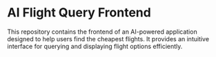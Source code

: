 # AI Flight Query Frontend

This repository contains the frontend of an AI-powered application designed to help users find the cheapest flights. It provides an intuitive interface for querying and displaying flight options efficiently.